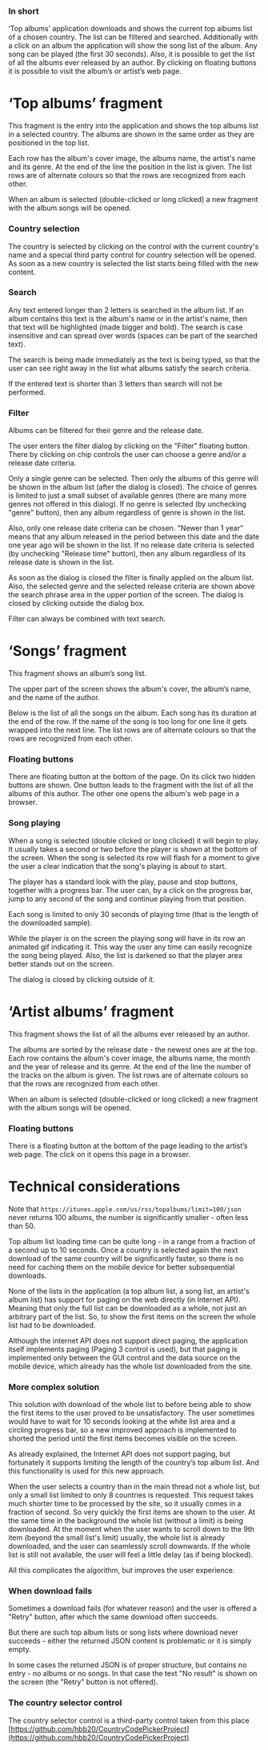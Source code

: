 ### In short

‘Top albums’ application downloads and shows the current top albums list of a chosen country.  The list can be filtered and searched. Additionally with a click on an album the application will show the song list of the album. Any song can be played (the first 30 seconds).  Also, it is possible to get the list of all the albums ever released by an author.
By clicking on floating buttons it is possible to visit the album’s or artist’s web page.




# ‘Top albums’ fragment

This fragment is the entry into the application and shows the top albums list in a selected country.
The albums are shown in the same order as they are positioned in the top list.

Each row has the album's cover image, the albums name, the artist's name and its genre. At the end of the line the position in the list is given. The list rows are of alternate colours so that the rows are recognized from each other.

When an album is selected  (double-clicked or long clicked) a new fragment with the album songs will be opened.

### Country selection
The country is selected by clicking on the control with the current country's name and a special third party control for country selection will be opened.
As soon as a new country is selected the list starts being filled with the new content.


### Search
Any text entered longer than 2 letters is searched in the album list. If an album contains this text is the album's name or in the artist's name, then that text will be highlighted (made bigger and bold). The search is case insensitive and can spread over words (spaces can be part of the searched text).

The search is being made immediately as the text is being typed, so that the user can see right away in the list what albums satisfy the search criteria.

If the entered text is shorter than 3 letters than search will not be performed.

### Filter
Albums can be filtered for their genre and the release date.

The user enters the filter dialog by clicking on the "Filter" floating button. There by clicking on chip controls the user can choose a genre and/or a release date criteria.

Only a single genre can be selected. Then only the albums of this genre will be shown in the album list (after the dialog is closed). The choice of genres is limited to just a small subset of available genres (there are many more genres not offered in this dialog).
If no genre is selected (by unchecking "genre" button), then any album regardless of genre is shown in the list.

Also, only one release date criteria can be chosen. "Newer than 1 year" means that any album released in the period between this date and the date one year ago will be shown in the list.
If no release date criteria is selected (by unchecking "Release time" button), then any album regardless of its release date is shown in the list.

As soon as the dialog is closed the filter is finally applied on the album list. Also, the selected genre and the selected release criteria are shown above the search phrase area in the upper portion of the screen.
The dialog is closed by clicking outside the dialog box.

Filter can always be combined with text search.




# ‘Songs’  fragment
This fragment shows an album’s song list.

The upper part of the screen shows the album's cover, the album’s name, and the name of the author.

Below is the list of all the songs on the album. Each song has its duration at the end of the row. If the name of the song is too long for one line it gets wrapped into the next line.
The list rows are of alternate colours so that the rows are recognized from each other.

### Floating buttons
There are floating button at the bottom of the page. On its click two hidden buttons are shown.
One button leads to the fragment with the list of all the albums of this author.  The other one opens the album's web page in a browser.

### Song playing
When a song is selected (double clicked or long clicked) it will begin to play. It usually takes a second or two before the player is shown at the bottom of the screen. When the song is selected its row will flash for a moment to give the user a clear indication that the song's playing is about to start.

The player has a standard look with the play, pause and stop buttons, together with a progress bar. The user can, by a click on the progress bar, jump to any second of the song and continue playing from that position.

Each song is limited to only 30 seconds of playing time (that is the length of the downloaded sample).

While the player is on the screen the playing song will have in its row an animated gif indicating it. This way the user any time can easily recognize the song being played. Also, the list is darkened so that the player area better stands out on the screen.

The dialog is closed by clicking outside of it.





# ‘Artist albums’ fragment

This fragment shows the list of all the albums ever released by an author.

The albums are sorted by the release date - the newest ones are at the top. Each row contains the album's cover image, the albums name, the month and the year of release and its genre. At the end of the line the number of the tracks on the album is given. The list rows are of alternate colours so that the rows are recognized from each other.

When an album is selected (double-clicked or long clicked) a new fragment with the album songs will be opened.

### Floating buttons
There is a floating button at the bottom of the page leading to the artist’s web page. The click on it opens this page in a browser.






# Technical considerations 

Note that `https://itunes.apple.com/us/rss/topalbums/limit=100/json`  never returns 100 albums, the number is significantly smaller - often less than 50.  

Top album list loading time can be quite long - in a range from a fraction of a second up to 10 seconds. Once a country is selected again the next download of the same country will be significantly faster, so there is no need for caching them on the mobile device for better subsequential downloads.

None of the lists in the application (a top album list, a song list, an artist's album list) has support for paging on the web directly (in Internet API). Meaning that only the full list can be downloaded as a whole, not just an arbitrary part of the list. So, to show the first items on the screen the whole list had to be downloaded.

Although the internet API does not support direct paging, the application itself implements paging (Paging 3 control is used), but that paging is implemented only between the GUI control and the data source on the mobile device, which already has the whole list downloaded from the site.


### More complex solution
This solution with download of the whole list to before being able to show the first items to the user proved to be unsatisfactory. The user sometimes would have to wait for 10 seconds looking at the white list area and a circling progress bar, so a new improved approach is implemented to shorted the period until the first items becomes visible on the screen.

As already explained, the Internet API does not support paging, but fortunately it supports limiting the length of the country’s top album list. And this functionality is used for this new approach.

When the user selects a country than in the main thread not a whole list, but only a small list limited to only 8 countries is requested. This request takes much shorter time to be processed by the site, so it usually comes in a fraction of second. So very quickly the first items are shown to the user. At the same time in the background the whole list (without a limit) is being downloaded. At the moment when the user wants to scroll down to the 9th item (beyond the small list's limit) usually, the whole list is already downloaded, and the user can seamlessly scroll downwards. If the whole list is still not available, the user will feel a little delay (as if being blocked).

All this complicates the algorithm, but improves the user experience.


### When download fails 
Sometimes a download fails (for whatever reason) and the user is offered a "Retry" button, after which the same download often succeeds.

But there are such top album lists or song lists where download never succeeds - either the returned JSON content is problematic or it is simply empty.

In some cases the returned JSON is of proper structure, but contains no entry - no albums or no songs. In that case the text "No result" is shown on the screen (the "Retry" button is not offered).


### The country selector control 
The country selector control is a third-party control taken from this place
[https://github.com/hbb20/CountryCodePickerProject](https://github.com/hbb20/CountryCodePickerProject)
